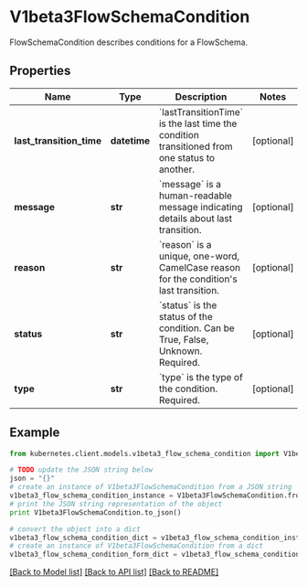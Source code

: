 # V1beta3FlowSchemaCondition

FlowSchemaCondition describes conditions for a FlowSchema.

## Properties

Name | Type | Description | Notes
------------ | ------------- | ------------- | -------------
**last_transition_time** | **datetime** | &#x60;lastTransitionTime&#x60; is the last time the condition transitioned from one status to another. | [optional] 
**message** | **str** | &#x60;message&#x60; is a human-readable message indicating details about last transition. | [optional] 
**reason** | **str** | &#x60;reason&#x60; is a unique, one-word, CamelCase reason for the condition&#39;s last transition. | [optional] 
**status** | **str** | &#x60;status&#x60; is the status of the condition. Can be True, False, Unknown. Required. | [optional] 
**type** | **str** | &#x60;type&#x60; is the type of the condition. Required. | [optional] 

## Example

```python
from kubernetes.client.models.v1beta3_flow_schema_condition import V1beta3FlowSchemaCondition

# TODO update the JSON string below
json = "{}"
# create an instance of V1beta3FlowSchemaCondition from a JSON string
v1beta3_flow_schema_condition_instance = V1beta3FlowSchemaCondition.from_json(json)
# print the JSON string representation of the object
print V1beta3FlowSchemaCondition.to_json()

# convert the object into a dict
v1beta3_flow_schema_condition_dict = v1beta3_flow_schema_condition_instance.to_dict()
# create an instance of V1beta3FlowSchemaCondition from a dict
v1beta3_flow_schema_condition_form_dict = v1beta3_flow_schema_condition.from_dict(v1beta3_flow_schema_condition_dict)
```
[[Back to Model list]](../README.md#documentation-for-models) [[Back to API list]](../README.md#documentation-for-api-endpoints) [[Back to README]](../README.md)


